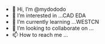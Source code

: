 - 👋 Hi, I’m @mydododo
- 👀 I’m interested in ...CAD EDA 
- 🌱 I’m currently learning ...WESTCN
- 💞️ I’m looking to collaborate on ...
- 📫 How to reach me ...

<!---
mydododo/mydododo is a ✨ special ✨ repository because its `README.md` (this file) appears on your GitHub profile.
You can click the Preview link to take a look at your changes.
--->

